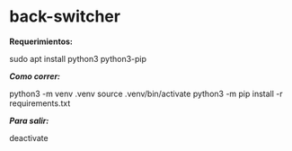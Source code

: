 # back-switcher

**Requerimientos:**

sudo apt install python3 python3-pip

***Como correr:***

python3 -m venv .venv
source .venv/bin/activate
python3 -m pip install -r requirements.txt

***Para salir:***

deactivate
